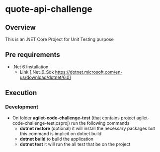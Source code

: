 # quote-api-challenge

## Overview

This is an .NET Core Project for Unit Testing purpose

## Pre requirements

- .Net 6 Installation
  - Link [.Net_6_Sdk https://dotnet.microsoft.com/en-us/download/dotnet/6.0]

## Execution

### Development

- On folder **agilet-code-challenge-test** (that contains project agilet-code-challenge-test.csproj) run the following commands
  - **dotnet restore** (optional) it will install the necessary packages but this command is implicit on dotnet build
  - **dotnet build** to build the application
  - **dotnet test** it will run the all test that be on the project
